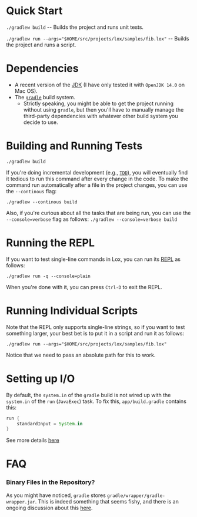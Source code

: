# Quick Start
`./gradlew build` -- Builds the project and runs unit tests.

`./gradlew run --args="$HOME/src/projects/lox/samples/fib.lox"` -- Builds the project and runs a script.

# Dependencies
+ A recent version of the [JDK](https://www.oracle.com/java/technologies/downloads/) (I have only tested it with `OpenJDK 14.0` on Mac OS).
+ The [`gradle`](https://gradle.org/install/) build system. 
   + Strictly speaking, you might be able to get the project running without using `gradle`, but then you'll have to manually manage the third-party dependencies with whatever other build system you decide to use.

# Building and Running Tests
`./gradlew build`

If you're doing incremental development (e.g., [`TDD`](https://en.wikipedia.org/wiki/Test-driven_development)), you will eventually find it tedious to run this command after every change in the code. To make the command run automatically after a file in the project changes, you can use the `--continous` flag:

`./gradlew --continous build`

Also, if you're curious about all the tasks that are being run, you can use the `--console=verbose` flag as follows:
`./gradlew --console=verbose build`

# Running the REPL
If you want to test single-line commands in Lox, you can run its [REPL](https://en.wikipedia.org/wiki/Read%E2%80%93eval%E2%80%93print_loop) as follows:

`./gradlew run -q --console=plain`

When you're done with it, you can press `Ctrl-D` to exit the REPL.

# Running Individual Scripts
Note that the REPL only supports single-line strings, so if you want to test something larger, your best bet is to put it in a script and run it as follows:

`./gradlew run --args="$HOME/src/projects/lox/samples/fib.lox"`

Notice that we need to pass an absolute path for this to work.

# Setting up I/O
By default, the `system.in` of the `gradle` build is not wired up with the `system.in` of the `run` (`JavaExec`) task. To fix this, `app/build.gradle` contains this:

``` groovy
run {
    standardInput = System.in
}
```

See more details [here](https://stackoverflow.com/questions/13172137/console-application-with-java-and-gradle)

# FAQ
### Binary Files in the Repository?
As you might have noticed, `gradle` stores `gradle/wrapper/gradle-wrapper.jar`. This is indeed something that seems fishy, and there is an ongoing discussion about this [here](https://discuss.gradle.org/t/adding-gradle-wrapper-files-to-gitignore/27428).
